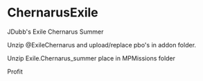 # ChernarusExile
JDubb's Exile Chernarus Summer

Unzip @ExileChernarus and upload/replace pbo's in addon folder.

Unzip Exile.Chernarus_summer place in MPMissions folder

Profit
